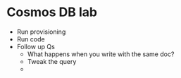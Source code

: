 # Cosmos DB lab

* Run provisioning
* Run code
* Follow up Qs
    * What happens when you write with the same doc?
    * Tweak the query
    * 